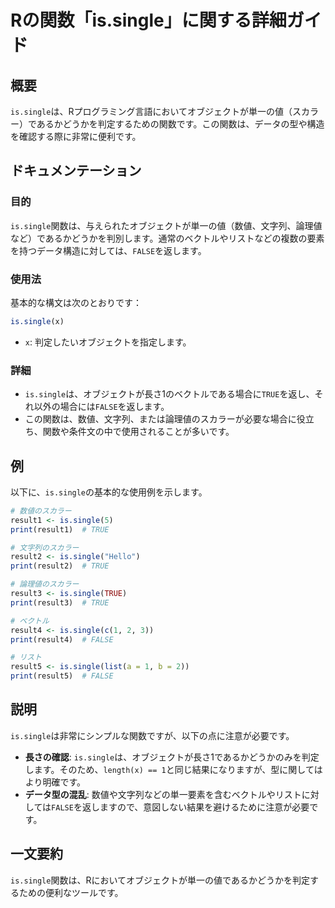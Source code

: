 <!--
Meta Description: # Rの関数「is.single」に関する詳細ガイド ## 概要 `is.single`は、Rプログラミング言語においてオブジェクトが単一の値（スカラー）であるかどうかを判定するための関数です。この関数は、データの型や構造を確認する際に非常に便利です。 ## ドキュメンテーション ### 目的 `i...
Meta Keywords: single, false, true, print, この関数は
-->

# Rの関数「is.single」に関する詳細ガイド

## 概要
`is.single`は、Rプログラミング言語においてオブジェクトが単一の値（スカラー）であるかどうかを判定するための関数です。この関数は、データの型や構造を確認する際に非常に便利です。

## ドキュメンテーション

### 目的
`is.single`関数は、与えられたオブジェクトが単一の値（数値、文字列、論理値など）であるかどうかを判別します。通常のベクトルやリストなどの複数の要素を持つデータ構造に対しては、`FALSE`を返します。

### 使用法
基本的な構文は次のとおりです：

```R
is.single(x)
```

- `x`: 判定したいオブジェクトを指定します。

### 詳細
- `is.single`は、オブジェクトが長さ1のベクトルである場合に`TRUE`を返し、それ以外の場合には`FALSE`を返します。
- この関数は、数値、文字列、または論理値のスカラーが必要な場合に役立ち、関数や条件文の中で使用されることが多いです。

## 例

以下に、`is.single`の基本的な使用例を示します。

```R
# 数値のスカラー
result1 <- is.single(5)
print(result1)  # TRUE

# 文字列のスカラー
result2 <- is.single("Hello")
print(result2)  # TRUE

# 論理値のスカラー
result3 <- is.single(TRUE)
print(result3)  # TRUE

# ベクトル
result4 <- is.single(c(1, 2, 3))
print(result4)  # FALSE

# リスト
result5 <- is.single(list(a = 1, b = 2))
print(result5)  # FALSE
```

## 説明
`is.single`は非常にシンプルな関数ですが、以下の点に注意が必要です。

- **長さの確認**: `is.single`は、オブジェクトが長さ1であるかどうかのみを判定します。そのため、`length(x) == 1`と同じ結果になりますが、型に関してはより明確です。
- **データ型の混乱**: 数値や文字列などの単一要素を含むベクトルやリストに対しては`FALSE`を返しますので、意図しない結果を避けるために注意が必要です。

## 一文要約
`is.single`関数は、Rにおいてオブジェクトが単一の値であるかどうかを判定するための便利なツールです。